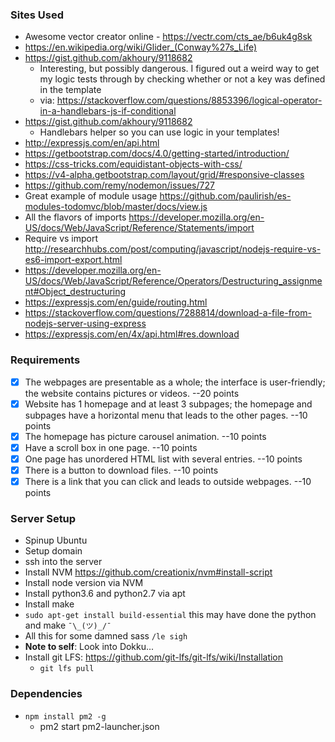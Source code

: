 
### Sites Used
- Awesome vector creator online - https://vectr.com/cts_ae/b6uk4g8sk
- https://en.wikipedia.org/wiki/Glider_(Conway%27s_Life)
- https://gist.github.com/akhoury/9118682
   - Interesting, but possibly dangerous. I figured out a weird way to get my logic tests through by checking whether or not a key was defined in the template
   - via: https://stackoverflow.com/questions/8853396/logical-operator-in-a-handlebars-js-if-conditional
- https://gist.github.com/akhoury/9118682
   - Handlebars helper so you can use logic in your templates!
- http://expressjs.com/en/api.html
- https://getbootstrap.com/docs/4.0/getting-started/introduction/
- https://css-tricks.com/equidistant-objects-with-css/
- https://v4-alpha.getbootstrap.com/layout/grid/#responsive-classes
- https://github.com/remy/nodemon/issues/727
- Great example of module usage https://github.com/paulirish/es-modules-todomvc/blob/master/docs/view.js
- All the flavors of imports https://developer.mozilla.org/en-US/docs/Web/JavaScript/Reference/Statements/import
- Require vs import http://researchhubs.com/post/computing/javascript/nodejs-require-vs-es6-import-export.html
- https://developer.mozilla.org/en-US/docs/Web/JavaScript/Reference/Operators/Destructuring_assignment#Object_destructuring
- https://expressjs.com/en/guide/routing.html
- https://stackoverflow.com/questions/7288814/download-a-file-from-nodejs-server-using-express
- https://expressjs.com/en/4x/api.html#res.download

### Requirements
- [x] The webpages are presentable as a whole; the interface is user-friendly; the website contains pictures or videos.  --20 points
- [x] Website has 1 homepage and at least 3 subpages; the homepage and subpages have a horizontal menu that leads to the other pages.   --10 points
- [x] The homepage has picture carousel animation.   --10 points
- [x] Have a scroll box in one page.  --10 points
- [x] One page has unordered HTML list with several entries.  --10 points
- [x] There is a button to download files. --10 points
- [x] There is a link that you can click and leads to outside webpages. --10 points

### Server Setup
- Spinup Ubuntu
- Setup domain
- ssh into the server
- Install NVM https://github.com/creationix/nvm#install-script
- Install node version via NVM
- Install python3.6 and python2.7 via apt
- Install make
- `sudo apt-get install build-essential` this may have done the python and make `¯\_(ツ)_/¯`
- All this for some damned sass `/le sigh`
- **Note to self**: Look into Dokku...
- Install git LFS: https://github.com/git-lfs/git-lfs/wiki/Installation
   - `git lfs pull`

### Dependencies
- `npm install pm2 -g`
   - pm2 start pm2-launcher.json